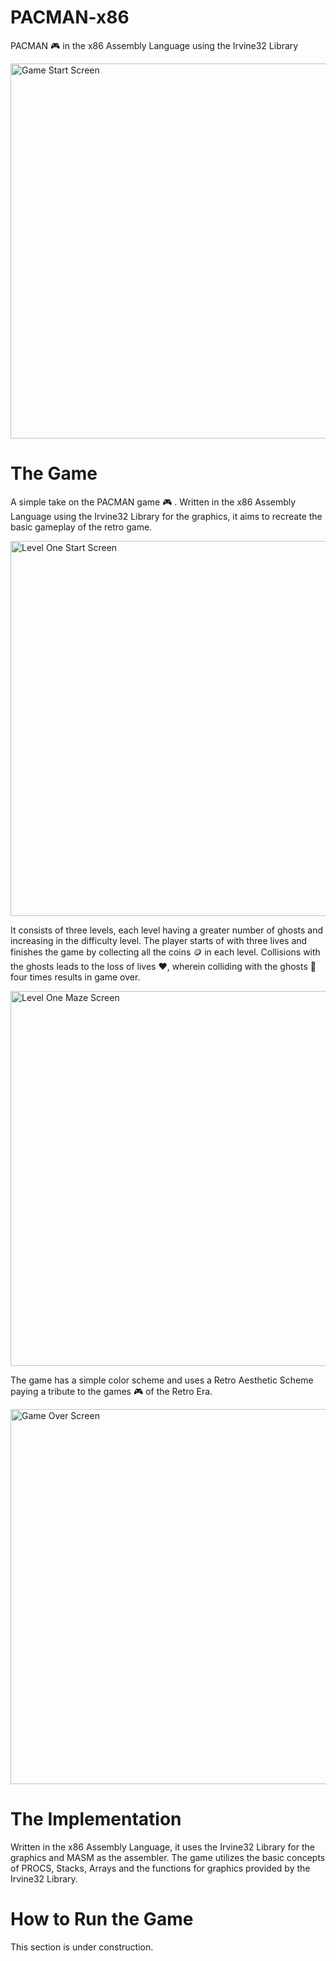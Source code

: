 # PACMAN-x86
PACMAN 🎮 in the x86 Assembly Language using the Irvine32 Library

<img src = "https://github.com/blueork/PACMAN-x86/assets/114741623/94d6b501-a248-453e-b8a0-31da08130957" alt = "Game Start Screen" width = "600"> 

# The Game
A simple take on the PACMAN game 🎮 . Written in the x86 Assembly Language using the Irvine32 Library for the graphics, it aims to recreate the basic gameplay of the retro game.

<img src = "https://github.com/blueork/PACMAN-x86/assets/114741623/fefd29ec-5735-4b86-a425-ce9c568f9666" alt = "Level One Start Screen" width = "600">

It consists of three levels, each level having a greater number of ghosts and increasing in the difficulty level. The player starts of with three lives and finishes the game by collecting all the coins 🪙 in each level. Collisions with the ghosts leads to the loss of lives ♥️, wherein colliding with the ghosts 👻 four times results in game over. 

<img src = "https://github.com/blueork/PACMAN-x86/assets/114741623/8ccc96c8-ce61-4b84-876e-100e58120473" alt = "Level One Maze Screen" width = "600">

The game has a simple color scheme and uses a Retro Aesthetic Scheme paying a tribute to the games 🎮 of the Retro Era. 

<img src = "https://github.com/blueork/PACMAN-x86/assets/114741623/0f9bae05-26fb-4b5f-a4dc-bae0bfaee2c1" alt = "Game Over Screen" width = "600">

# The Implementation
Written in the x86 Assembly Language, it uses the Irvine32 Library for the graphics and MASM as the assembler. The game utilizes the basic concepts of PROCS, Stacks, Arrays and the functions for graphics provided by the Irvine32 Library.   

# How to Run the Game
This section is under construction.

